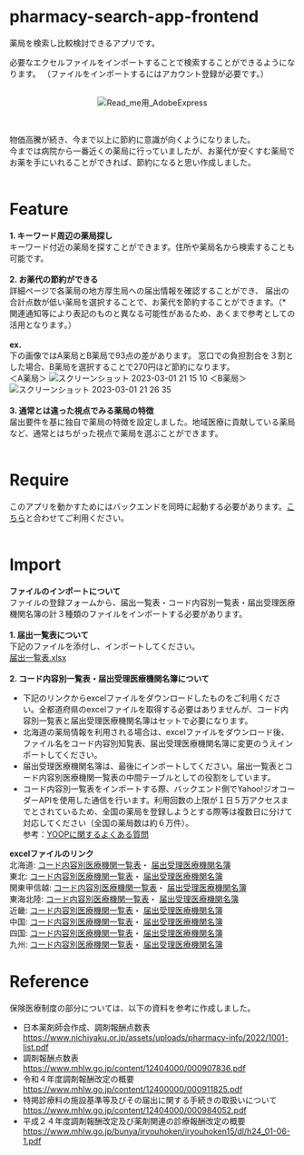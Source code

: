 # pharmacy-search-app-frontend

薬局を検索し比較検討できるアプリです。<br>

必要なエクセルファイルをインポートすることで検索することができるようになります。
（ファイルをインポートするにはアカウント登録が必要です。）<br><br>
<div align="center">

  ![Read_me用_AdobeExpress](https://user-images.githubusercontent.com/102279858/222644426-2408183f-828e-413a-9892-c31f966448ed.gif)
</div><br>

物価高騰が続き、今まで以上に節約に意識が向くようになりました。<br>
今までは病院から一番近くの薬局に行っていましたが、お薬代が安くすむ薬局でお薬を手にいれることができれば、節約になると思い作成しました。<br><br>

# Feature
**1. キーワード周辺の薬局探し**<br>
キーワード付近の薬局を探すことができます。住所や薬局名から検索することも可能です。<br><br>
**2. お薬代の節約ができる**<br>
詳細ページで各薬局の地方厚生局への届出情報を確認することができ、
届出の合計点数が低い薬局を選択することで、お薬代を節約することができます。（* 関連通知等により表記のものと異なる可能性があるため、あくまで参考としての活用となります。）<br><br>
**ex.**<br>
下の画像ではA薬局とB薬局で93点の差があります。
窓口での負担割合を３割とした場合、B薬局を選択することで270円ほど節約になります。<br>
＜A薬局＞
![スクリーンショット 2023-03-01 21 15 10](https://user-images.githubusercontent.com/102279858/222136646-a5382c5c-2102-43e0-8a37-c696f55fdd58.png)
＜B薬局＞
![スクリーンショット 2023-03-01 21 26 35](https://user-images.githubusercontent.com/102279858/222139059-316c09e0-67ce-4622-893d-8dc5ae399f1d.png)<br><br>
**3. 通常とは違った視点でみる薬局の特徴**<br>
届出要件を基に独自で薬局の特徴を設定しました。地域医療に貢献している薬局など、通常とはちがった視点で薬局を選ぶことができます。<br><br>

# Require
このアプリを動かすためにはバックエンドを同時に起動する必要があります。[こちら](https://github.com/amegumi3/pharmacy-search-app-backend)と合わせてご利用ください。<br><br>
# Import
**ファイルのインポートについて**<br>
ファイルの登録フォームから、届出一覧表・コード内容別一覧表・届出受理医療機関名簿の計３種類のファイルをインポートする必要があります。<br><br>
**1. 届出一覧表について**<br>
  下記のファイルを添付し、インポートしてください。<br>
  [届出一覧表.xlsx](https://github.com/amegumi3/pharmacy-search-app-backend/files/10926474/default.xlsx)<br><br>
**2. コード内容別一覧表・届出受理医療機関名簿について**<br>
* 下記のリンクからexcelファイルをダウンロードしたものをご利用ください。全都道府県のexcelファイルを取得する必要はありませんが、コード内容別一覧表と届出受理医療機関名簿はセットで必要になります。<br>
* 北海道の薬局情報を利用される場合は、excelファイルをダウンロード後、ファイル名をコード内容別知覧表、届出受理医療機関名簿に変更のうえインポートしてください。<br>
* 届出受理医療機関名簿は、最後にインポートしてください。届出一覧表とコード内容別医療機関一覧表の中間テーブルとしての役割をしています。
* コード内容別一覧表をインポートする際、バックエンド側でYahoo!ジオコーダーAPIを使用した通信を行います。利用回数の上限が１日５万アクセスまでとされているため、全国の薬局を登録しようとする際等は複数日に分けて対応してください（全国の薬局数は約６万件）。<br>
参考：[YOOPに関するよくある質問](https://developer.yahoo.co.jp/webapi/map/faq.html)

**excelファイルのリンク**<br>
北海道:
[コード内容別医療機関一覧表](https://kouseikyoku.mhlw.go.jp/hokkaido/gyomu/gyomu/hoken_kikan/code_ichiran.html)・
[届出受理医療機関名簿](https://kouseikyoku.mhlw.go.jp/hokkaido/gyomu/gyomu/hoken_kikan/todokede_juri_ichiran.html)<br>
東北:
[コード内容別医療機関一覧表](https://kouseikyoku.mhlw.go.jp/tohoku/gyomu/gyomu/hoken_kikan/itiran.html)・
[届出受理医療機関名簿](https://kouseikyoku.mhlw.go.jp/tohoku/gyomu/gyomu/hoken_kikan/documents/201805koushin.html)<br>
関東甲信越:
[コード内容別医療機関一覧表](https://kouseikyoku.mhlw.go.jp/kantoshinetsu/chousa/shitei.html)・
[届出受理医療機関名簿](https://kouseikyoku.mhlw.go.jp/kantoshinetsu/chousa/kijyun.html)<br>
東海北陸:
[コード内容別医療機関一覧表](https://kouseikyoku.mhlw.go.jp/tokaihokuriku/newpage_00287.html)・
[届出受理医療機関名簿](https://kouseikyoku.mhlw.go.jp/tokaihokuriku/newpage_00349.html)<br>
近畿:
[コード内容別医療機関一覧表](https://kouseikyoku.mhlw.go.jp/kinki/tyousa/shinkishitei.html)・
[届出受理医療機関名簿](https://kouseikyoku.mhlw.go.jp/kinki/gyomu/gyomu/hoken_kikan/shitei_jokyo_00004.html)<br>
中国:
[コード内容別医療機関一覧表](https://kouseikyoku.mhlw.go.jp/chugokushikoku/chousaka/iryoukikanshitei.html)・
[届出受理医療機関名簿](https://kouseikyoku.mhlw.go.jp/chugokushikoku/chousaka/shisetsukijunjuri.html)<br>
四国:
[コード内容別医療機関一覧表](https://kouseikyoku.mhlw.go.jp/shikoku/gyomu/gyomu/hoken_kikan/shitei/index.html)・
[届出受理医療機関名簿](https://kouseikyoku.mhlw.go.jp/shikoku/gyomu/gyomu/hoken_kikan/shitei/index.html)<br>
九州:
[コード内容別医療機関一覧表](https://kouseikyoku.mhlw.go.jp/kyushu/gyomu/gyomu/hoken_kikan/index_00006.html)・
[届出受理医療機関名簿](https://kouseikyoku.mhlw.go.jp/kyushu/gyomu/gyomu/hoken_kikan/index_00007.html)


# Reference
保険医療制度の部分については、以下の資料を参考に作成しました。
* 日本薬剤師会作成、調剤報酬点数表
https://www.nichiyaku.or.jp/assets/uploads/pharmacy-info/2022/1001-list.pdf
* 調剤報酬点数表
https://www.mhlw.go.jp/content/12404000/000907836.pdf
* 令和４年度調剤報酬改定の概要
https://www.mhlw.go.jp/content/12400000/000911825.pdf
* 特掲診療料の施設基準等及びその届出に関する手続きの取扱いについて
https://www.mhlw.go.jp/content/12404000/000984052.pdf
* 平成２４年度調剤報酬改定及び薬剤関連の診療報酬改定の概要
https://www.mhlw.go.jp/bunya/iryouhoken/iryouhoken15/dl/h24_01-06-1.pdf